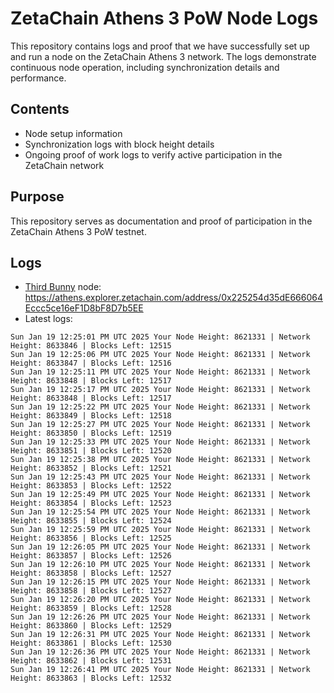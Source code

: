 # ZetaChain Athens 3 PoW Node Logs
This repository contains logs and proof that we have successfully set up and run a node on the ZetaChain Athens 3 network. The logs demonstrate continuous node operation, including synchronization details and performance.

## Contents
- Node setup information
- Synchronization logs with block height details
- Ongoing proof of work logs to verify active participation in the ZetaChain network

## Purpose
This repository serves as documentation and proof of participation in the ZetaChain Athens 3 PoW testnet.

## Logs

- [Third Bunny](https://thirdbunny.xyz/) node: https://athens.explorer.zetachain.com/address/0x225254d35dE666064Eccc5ce16eF1D8bF8D7b5EE
- Latest logs:
```
Sun Jan 19 12:25:01 PM UTC 2025 Your Node Height: 8621331 | Network Height: 8633846 | Blocks Left: 12515
Sun Jan 19 12:25:06 PM UTC 2025 Your Node Height: 8621331 | Network Height: 8633847 | Blocks Left: 12516
Sun Jan 19 12:25:11 PM UTC 2025 Your Node Height: 8621331 | Network Height: 8633848 | Blocks Left: 12517
Sun Jan 19 12:25:17 PM UTC 2025 Your Node Height: 8621331 | Network Height: 8633848 | Blocks Left: 12517
Sun Jan 19 12:25:22 PM UTC 2025 Your Node Height: 8621331 | Network Height: 8633849 | Blocks Left: 12518
Sun Jan 19 12:25:27 PM UTC 2025 Your Node Height: 8621331 | Network Height: 8633850 | Blocks Left: 12519
Sun Jan 19 12:25:33 PM UTC 2025 Your Node Height: 8621331 | Network Height: 8633851 | Blocks Left: 12520
Sun Jan 19 12:25:38 PM UTC 2025 Your Node Height: 8621331 | Network Height: 8633852 | Blocks Left: 12521
Sun Jan 19 12:25:43 PM UTC 2025 Your Node Height: 8621331 | Network Height: 8633853 | Blocks Left: 12522
Sun Jan 19 12:25:49 PM UTC 2025 Your Node Height: 8621331 | Network Height: 8633854 | Blocks Left: 12523
Sun Jan 19 12:25:54 PM UTC 2025 Your Node Height: 8621331 | Network Height: 8633855 | Blocks Left: 12524
Sun Jan 19 12:25:59 PM UTC 2025 Your Node Height: 8621331 | Network Height: 8633856 | Blocks Left: 12525
Sun Jan 19 12:26:05 PM UTC 2025 Your Node Height: 8621331 | Network Height: 8633857 | Blocks Left: 12526
Sun Jan 19 12:26:10 PM UTC 2025 Your Node Height: 8621331 | Network Height: 8633858 | Blocks Left: 12527
Sun Jan 19 12:26:15 PM UTC 2025 Your Node Height: 8621331 | Network Height: 8633858 | Blocks Left: 12527
Sun Jan 19 12:26:20 PM UTC 2025 Your Node Height: 8621331 | Network Height: 8633859 | Blocks Left: 12528
Sun Jan 19 12:26:26 PM UTC 2025 Your Node Height: 8621331 | Network Height: 8633860 | Blocks Left: 12529
Sun Jan 19 12:26:31 PM UTC 2025 Your Node Height: 8621331 | Network Height: 8633861 | Blocks Left: 12530
Sun Jan 19 12:26:36 PM UTC 2025 Your Node Height: 8621331 | Network Height: 8633862 | Blocks Left: 12531
Sun Jan 19 12:26:41 PM UTC 2025 Your Node Height: 8621331 | Network Height: 8633863 | Blocks Left: 12532
```

